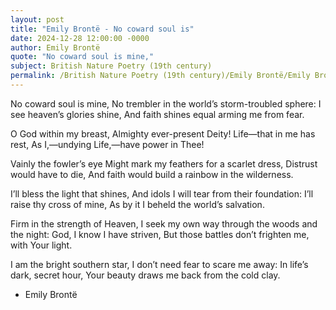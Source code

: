 ```yaml
---
layout: post
title: "Emily Brontë - No coward soul is"
date: 2024-12-28 12:00:00 -0000
author: Emily Brontë
quote: "No coward soul is mine,"
subject: British Nature Poetry (19th century)
permalink: /British Nature Poetry (19th century)/Emily Brontë/Emily Brontë - No coward soul is
---
```


No coward soul is mine,
No trembler in the world’s storm-troubled sphere:
I see heaven’s glories shine,
And faith shines equal arming me from fear.

O God within my breast,
Almighty ever-present Deity!
Life—that in me has rest,
As I,—undying Life,—have power in Thee!

Vainly the fowler’s eye
Might mark my feathers for a scarlet dress,
Distrust would have to die,
And faith would build a rainbow in the wilderness.

I’ll bless the light that shines,
And idols I will tear from their foundation:
I’ll raise thy cross of mine,
As by it I beheld the world’s salvation.

Firm in the strength of Heaven,
I seek my own way through the woods and the night:
God, I know I have striven,
But those battles don’t frighten me, with Your light.

I am the bright southern star,
I don’t need fear to scare me away:
In life’s dark, secret hour,
Your beauty draws me back from the cold clay.


- Emily Brontë
